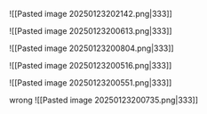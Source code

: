 




![[Pasted image 20250123202142.png|333]]




![[Pasted image 20250123200613.png|333]]

![[Pasted image 20250123200804.png|333]]




![[Pasted image 20250123200516.png|333]]




![[Pasted image 20250123200551.png|333]]





wrong
![[Pasted image 20250123200735.png|333]]




